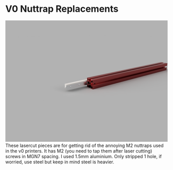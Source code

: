 # V0 Nuttrap Replacements
![ ](./nuttrap.PNG)
These lasercut pieces are for getting rid of the annoying M2 nuttraps used in the v0 printers. It has M2 (you need to tap them after laser cutting) screws in MGN7 spacing. I used 1.5mm aluminium. Only stripped 1 hole, if worried, use steel but keep in mind steel is heavier.
